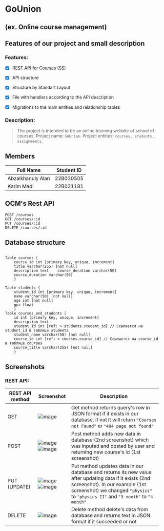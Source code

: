 # GoUnion 
## (ex. Online course management)

## Features of our project and small description

### Features:
- [x] [REST API for Courses](#ocms-rest-api) ([SS](#rest-api))
- [x] API structure
- [x] Structure by Standart Layout
- [x] File with handlers according to the API description
- [x] Migrations to the main entities and relationship tables


### Description:
> The project is intended to be an online learning website of school of courses.
> Project name: `GoUnion`.
> Project entities: `courses, students, assignments`.

## Members

| Full Name | Student ID |
| --------- | ---------- |
| Abzalkhanuly Alan | 22B030505 |
| Karim Madi | 22B031181 |

## OCM's Rest API

```
POST /courses
GET /courses/:id
PUT /courses/:id
DELETE /courses/:id
```

## Database structure

```

Table courses { 
    course_id int [primary key, unique, increment]      
    title varchar(255) [not null] 
    description text    course_duration varchar(50)
    course_duration varchar(50) 
    }

Table students {    
    student_id int [primary key, unique, increment] 
    name varchar(50) [not null]    
    age int [not null]
    gpa float
    }
Table courses_and_students {
    id int [primary key, unique, increment]    
    description text
    student_id int [ref: > students.student_id] // Ссылается на student_id в таблице students    
    student_name varchar(50) [not null]
    course_id int [ref: > courses.course_id] // Ссылается на course_id в таблице courses    
    course_title varchar(255) [not null]
    }

```

## Screenshots

### REST API:

| REST API method | Screenshot | Description |
| ----- | ---------- | --------- |
| GET | ![image](https://github.com/itzHiti/GoLang-Project-2024/assets/81374715/3a288d93-2414-4403-9b40-ce471b02a521) | Get method returns query's row in JSON format if it exists in our database, if not it will return `"Courses not Found"` or `"404 page not found"` | 
| POST | ![image](https://github.com/itzHiti/GoLang-Project-2024/assets/81374715/db001542-a970-46c0-8236-52a6468e3933) ![image](https://github.com/itzHiti/GoLang-Project-2024/assets/81374715/d37184bb-6590-4521-a988-8b45958d7fa2) | Post method adds new data in database (2nd screenshot) which was inputed and posted by user and returning new course's id (1st screenshot) |
| PUT (UPDATE) | ![image](https://github.com/itzHiti/GoLang-Project-2024/assets/81374715/4d4121ae-54d0-4cea-9c22-cc7ef8cdfc6f) ![image](https://github.com/itzHiti/GoLang-Project-2024/assets/81374715/c2d81096-d9be-4da9-bb4d-37f5d17688d9) | Put method updates data in our database and returns its new value after updating data if it exists (2nd screenshot). In our example (1st screenshot) we changed `"physics"` to `"physics II"` and `"3 month"` to `"4 month"` |
| DELETE | ![image](https://github.com/itzHiti/GoLang-Project-2024/assets/81374715/c997d581-bdd9-4bb5-8b78-b99ccfae20b3) | Delete method delete's data from database and returns text in JSON format if it succeeded or not |